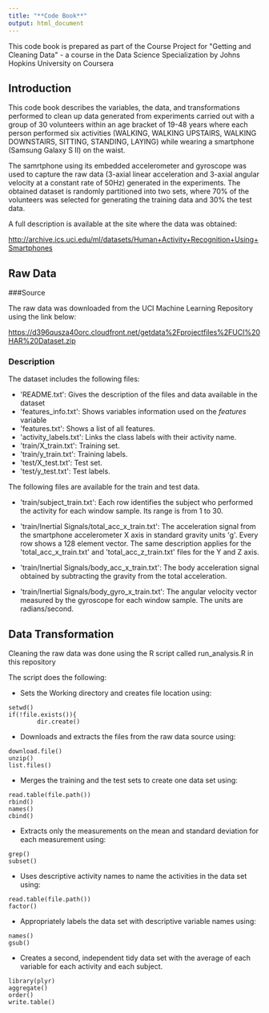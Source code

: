 ```yaml
---
title: "**Code Book**"
output: html_document
---
```


This code book is prepared as part of the Course Project for "Getting and Cleaning Data" - a course in the Data Science Specialization by Johns Hopkins University on Coursera

## Introduction

This code book describes the variables, the data, and transformations performed to clean up data generated from experiments carried out with a group of 30 volunteers within an age bracket of 19-48 years where each person performed six activities (WALKING, WALKING UPSTAIRS, WALKING DOWNSTAIRS, SITTING, STANDING, LAYING) while wearing a smartphone (Samsung Galaxy S II) on the waist. 

The samrtphone using its embedded accelerometer and gyroscope was used to capture the raw data (3-axial linear acceleration and 3-axial angular velocity at a constant rate of 50Hz) generated in the experiments. The obtained dataset is randomly partitioned into two sets, where 70% of the volunteers was selected for generating the training data and 30% the test data.

A full description is available at the site where the data was obtained:

<http://archive.ics.uci.edu/ml/datasets/Human+Activity+Recognition+Using+Smartphones>

## Raw Data 
###Source

The raw data was downloaded from the UCI Machine Learning Repository using the link below:

<https://d396qusza40orc.cloudfront.net/getdata%2Fprojectfiles%2FUCI%20HAR%20Dataset.zip>

### Description

The dataset includes the following files:

+ 'README.txt': Gives the description of the files and data available in the dataset
+ 'features_info.txt': Shows variables information used on the _features_ variable
+ 'features.txt': Shows a list of all features.
+ 'activity_labels.txt': Links the class labels with their activity name.
+ 'train/X_train.txt': Training set.
+ 'train/y_train.txt': Training labels.
+ 'test/X_test.txt': Test set.
+ 'test/y_test.txt': Test labels.

The following files are available for the train and test data.

+ 'train/subject_train.txt': Each row identifies the subject who performed the activity for each window sample. Its range is from 1 to 30.

+ 'train/Inertial Signals/total_acc_x_train.txt': The acceleration signal from the smartphone accelerometer X axis in standard gravity units 'g'. Every row shows a 128 element vector. The same description applies for the 'total_acc_x_train.txt' and 'total_acc_z_train.txt' files for the Y and Z axis.

+ 'train/Inertial Signals/body_acc_x_train.txt': The body acceleration signal obtained by subtracting the gravity from the total acceleration.

+ 'train/Inertial Signals/body_gyro_x_train.txt': The angular velocity vector measured by the gyroscope for each window sample. The units are radians/second.


## Data Transformation

Cleaning the raw data was done using the R script called run_analysis.R in this repository

The script does the following:

- Sets the Working directory and creates file location using:
```{r}
setwd()
if(!file.exists()){
        dir.create()
```
- Downloads and extracts the files from the raw data source using:
```{r}
download.file()
unzip()
list.files()
```
- Merges the training and the test sets to create one data set using:
```{r}
read.table(file.path())
rbind()
names()
cbind()
```
- Extracts only the measurements on the mean and standard deviation for each measurement using:
```{r}
grep()
subset()
```
- Uses descriptive activity names to name the activities in the data set using:
```{r}
read.table(file.path())
factor()
```
- Appropriately labels the data set with descriptive variable names using:
```{r}
names()
gsub()
```
- Creates a second, independent tidy data set with the average of each variable for each activity and each subject.
```{r}
library(plyr)
aggregate()
order()
write.table()
```



